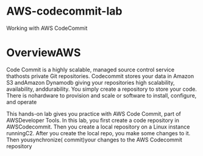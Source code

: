 # AWS-codecommit-lab
Working with AWS CodeCommit

# OverviewAWS 

Code Commit is a highly scalable, managed source control service thathosts private Git repositories. Codecommit stores your data in Amazon S3 andAmazon Dynamodb giving your repositories high scalability, availability, anddurability. You simply create a repository to store your code. There is nohardware to provision and scale or software to install, configure, and operate

This hands-on lab gives you practice with AWS Code Commit, part of AWSDeveloper Tools. In this lab, you first create a code repository in AWSCodecommit. Then you create a local repository on a Linux instance runningC2. After you create the local repo, you make some changes to it. Then yousynchronize( commit)your changes to the AWS Codecommit repository
